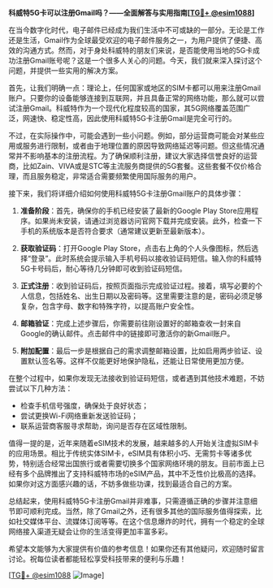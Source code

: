 **科威特5G卡可以注册Gmail吗？——全面解答与实用指南[[TG💪+ @esim1088](https://t.me/s/esim1088)]**

在当今数字化时代，电子邮件已经成为我们生活中不可或缺的一部分。无论是工作还是生活，Gmail作为全球最受欢迎的电子邮件服务之一，为用户提供了便捷、高效的沟通方式。然而，对于身处科威特的朋友们来说，是否能使用当地的5G卡成功注册Gmail账号呢？这是一个很多人关心的问题。今天，我们就来深入探讨这个问题，并提供一些实用的解决方案。

首先，让我们明确一点：理论上，任何国家或地区的SIM卡都可以用来注册Gmail账户。只要你的设备能够连接到互联网，并且具备正常的网络功能，那么就可以尝试注册Gmail。科威特作为一个现代化程度较高的国家，其5G网络覆盖范围广泛，网速快、稳定性高，因此使用科威特5G卡注册Gmail是完全可行的。

不过，在实际操作中，可能会遇到一些小问题。例如，部分运营商可能会对某些应用或服务进行限制，或者由于地理位置的原因导致网络延迟等问题。但这些情况通常并不影响基本的注册流程。为了确保顺利注册，建议大家选择信誉良好的运营商，比如Zain、VIVA或是STC等主流服务商提供的5G套餐。这些套餐不仅价格合理，而且服务稳定，非常适合需要频繁使用国际服务的用户。

接下来，我们将详细介绍如何使用科威特5G卡注册Gmail账户的具体步骤：

1. **准备阶段**：首先，确保你的手机已经安装了最新的Google Play Store应用程序。如果尚未安装，请通过浏览器访问官网下载并完成安装。此外，检查一下手机的系统版本是否符合要求（通常建议更新至最新版本）。

2. **获取验证码**：打开Google Play Store，点击右上角的个人头像图标，然后选择“登录”。此时系统会提示输入手机号码以接收验证码短信。输入你的科威特5G卡号码后，耐心等待几分钟即可收到验证码短信。

3. **正式注册**：收到验证码后，按照页面指示完成验证过程。接着，填写必要的个人信息，包括姓名、出生日期以及密码等。这里需要注意的是，密码必须足够复杂，包含字母、数字和特殊字符，以提高账户安全性。

4. **邮箱验证**：完成上述步骤后，你需要前往刚设置好的邮箱查收一封来自Google的确认邮件。点击邮件中的链接即可激活你的新Gmail账户。

5. **附加配置**：最后一步是根据自己的需求调整邮箱设置，比如启用两步验证、设置默认签名等。这样不仅能更好地保护隐私，还能让日常使用更加方便。

在整个过程中，如果你发现无法接收到验证码短信，或者遇到其他技术难题，不妨尝试以下几种方法：

- 检查手机信号强度，确保处于良好状态；
- 尝试更换Wi-Fi网络重新发送验证码；
- 联系运营商客服寻求帮助，询问是否存在区域性限制。

值得一提的是，近年来随着eSIM技术的发展，越来越多的人开始关注虚拟SIM卡的应用场景。相比于传统实体SIM卡，eSIM具有体积小巧、无需剪卡等诸多优势，特别适合经常出国旅行或者需要切换多个国家网络环境的朋友。目前市面上已经有多个品牌推出了支持科威特市场的eSIM产品，其中不乏性价比极高的选择。如果你对这方面感兴趣的话，不妨多做些功课，找到最适合自己的方案。

总结起来，使用科威特5G卡注册Gmail并非难事，只需遵循正确的步骤并注意细节即可顺利完成。当然，除了Gmail之外，还有很多其他的国际服务值得探索，比如社交媒体平台、流媒体订阅等等。在这个信息爆炸的时代，拥有一个稳定的全球网络接入渠道无疑会让你的生活变得更加丰富多彩。

希望本文能够为大家提供有价值的参考信息！如果你还有其他疑问，欢迎随时留言讨论。祝每位读者都能轻松享受科技带来的便利与乐趣！

[[TG💪+ @esim1088](https://t.me/s/esim1088) ![Image](https://i.postimg.cc/4NQfJmqS/Snipaste-2025-05-13-00-14-12.png)]